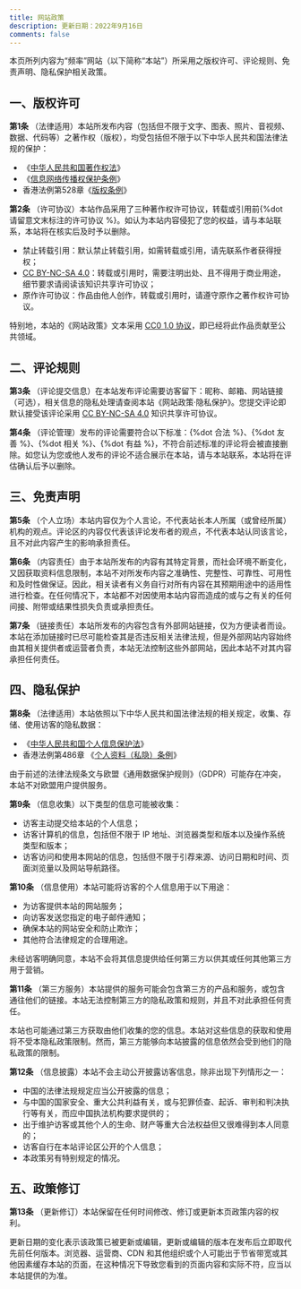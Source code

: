 ```yaml
---
title: 网站政策
description: 更新日期：2022年9月16日
comments: false
---
```


本页所列内容为“频率”网站（以下简称“本站”）所采用之版权许可、评论规则、免责声明、隐私保护相关政策。

## 一、版权许可

**第1条** （法律适用）本站所发布内容（包括但不限于文字、图表、照片、音视频、数据、代码等）之著作权（版权），均受包括但不限于以下中华人民共和国法律法规的保护：

- 《[中华人民共和国著作权法](https://flk.npc.gov.cn/detail2.html?ZmY4MDgwODE3NTJiN2Q0MzAxNzVlNDc2NmJhYjE1NTc)》
- 《[信息网络传播权保护条例](https://flk.npc.gov.cn/detail.html?ZmY4MDgwODE2ZjNjYmIzYzAxNmY0MTM5OTJiMjFkYjk)》
- 香港法例第528章《[版权条例](https://www.elegislation.gov.hk/hk/cap528!sc)》

**第2条** （许可协议）本站作品采用了三种著作权许可协议，转载或引用前{%dot 请留意文末标注的许可协议 %}。如认为本站内容侵犯了您的权益，请与本站联系，本站将在核实后及时予以删除。

- 禁止转载引用：默认禁止转载引用，如需转载或引用，请先联系作者获得授权；
- [CC BY-NC-SA 4.0](https://creativecommons.org/licenses/by-nc-sa/4.0/deed.zh)：转载或引用时，需要注明出处、且不得用于商业用途，细节要求请阅读该知识共享许可协议；
- 原作许可协议：作品由他人创作，转载或引用时，请遵守原作之著作权许可协议。

特别地，本站的《网站政策》文本采用 [CC0 1.0 协议](https://creativecommons.org/publicdomain/zero/1.0/deed.zh)，即已经将此作品贡献至公共领域。

## 二、评论规则

**第3条** （评论提交信息）在本站发布评论需要访客留下：昵称、邮箱、网站链接（可选），相关信息的隐私处理请查阅本站《网站政策·隐私保护》。您提交评论即默认接受该评论采用 [CC BY-NC-SA 4.0](https://creativecommons.org/licenses/by-nc-sa/4.0/deed.zh) 知识共享许可协议。

**第4条** （评论管理）发布的评论需要符合以下标准：{%dot 合法 %}、{%dot 友善 %}、{%dot 相关 %}、{%dot 有益 %}，不符合前述标准的评论将会被直接删除。如您认为您或他人发布的评论不适合展示在本站，请与本站联系，本站将在评估确认后予以删除。

## 三、免责声明

**第5条** （个人立场）本站内容仅为个人言论，不代表站长本人所属（或曾经所属）机构的观点。评论区的内容仅代表该评论发布者的观点，不代表本站认同该言论，且不对此内容产生的影响承担责任。

**第6条** （内容责任）由于本站所发布的内容有其特定背景，而社会环境不断变化，又因获取资料信息限制，本站不对所发布内容之准确性、完整性、可靠性、可用性和及时性做保证。因此，相关读者有义务自行对所有内容在其预期用途中的适用性进行检查。在任何情况下，本站都不对因使用本站内容而造成的或与之有关的任何间接、附带或结果性损失负责或承担责任。

**第7条** （链接责任）本站所发布的内容包含有外部网站链接，仅为方便读者而设。本站在添加链接时已尽可能检查其是否违反相关法律法规，但是外部网站内容始终由其相关提供者或运营者负责，本站无法控制这些外部网站，因此本站不对其内容承担任何责任。

## 四、隐私保护

**第8条** （法律适用）本站依照以下中华人民共和国法律法规的相关规定，收集、存储、使用访客的隐私数据：

- 《[中华人民共和国个人信息保护法](https://flk.npc.gov.cn/detail2.html?ZmY4MDgxODE3YjY0NzJhMzAxN2I2NTZjYzIwNDAwNDQ)》
- 香港法例第486章 《[个人资料（私隐）条例](https://www.elegislation.gov.hk/hk/cap486!sc)》

由于前述的法律法规条文与欧盟《通用数据保护规则》（GDPR）可能存在冲突，本站不对欧盟用户提供服务。

**第9条** （信息收集）以下类型的信息可能被收集：

- 访客主动提交给本站的个人信息；
- 访客计算机的信息，包括但不限于 IP 地址、浏览器类型和版本以及操作系统类型和版本；
- 访客访问和使用本网站的信息，包括但不限于引荐来源、访问日期和时间、页面浏览量以及网站导航路径。

**第10条** （信息使用）本站可能将访客的个人信息用于以下用途：

- 为访客提供本站的网站服务；
- 向访客发送您指定的电子邮件通知；
- 确保本站的网站安全和防止欺诈；
- 其他符合法律规定的合理用途。

未经访客明确同意，本站不会将其信息提供给任何第三方以供其或任何其他第三方用于营销。

**第11条** （第三方服务）本站提供的服务可能会包含第三方的产品和服务，或包含通往他们的链接。本站无法控制第三方的隐私政策和规则，并且不对此承担任何责任。

本站也可能通过第三方获取由他们收集的您的信息。本站对这些信息的获取和使用将不受本隐私政策限制。然而，第三方能够向本站披露的信息依然会受到他们的隐私政策的限制。

**第12条** （信息披露）本站不会主动公开披露访客信息，除非出现下列情形之一：

- 中国的法律法规规定应当公开披露的信息；
- 与中国的国家安全、重大公共利益有关，或与犯罪侦查、起诉、审判和判决执行等有关，而应中国执法机构要求提供的；
- 出于维护访客或其他个人的生命、财产等重大合法权益但又很难得到本人同意的；
- 访客自行在本站评论区公开的个人信息；
- 本政策另有特别规定的情况。

## 五、政策修订

**第13条** （更新修订）本站保留在任何时间修改、修订或更新本页政策内容的权利。

更新日期的变化表示该政策已被更新或编辑，更新或编辑的版本在发布后立即取代先前任何版本。浏览器、运营商、CDN 和其他组织或个人可能出于节省带宽或其他因素缓存本站的页面，在这种情况下导致您看到的页面内容和实际不符，应当以本站提供的为准。